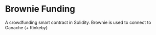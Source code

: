 # Brownie Funding
A crowdfunding smart contract in Solidity. Brownie is used to connect to Ganache (+ Rinkeby)
